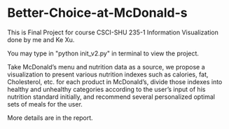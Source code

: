 # Better-Choice-at-McDonald-s

This is Final Project for course CSCI-SHU 235-1 Information Visualization done by me and Ke Xu.

You may type in "python init_v2.py" in terminal to view the project.

Take McDonald’s menu and nutrition data as a source, we propose a visualization to present various nutrition indexes such as calories, fat, Cholesterol, etc. for each product in McDonald’s, divide those indexes into healthy and unhealthy categories according to the user’s input of his nutrition standard initially, and recommend several personalized optimal sets of meals for the user.

More details are in the report.
